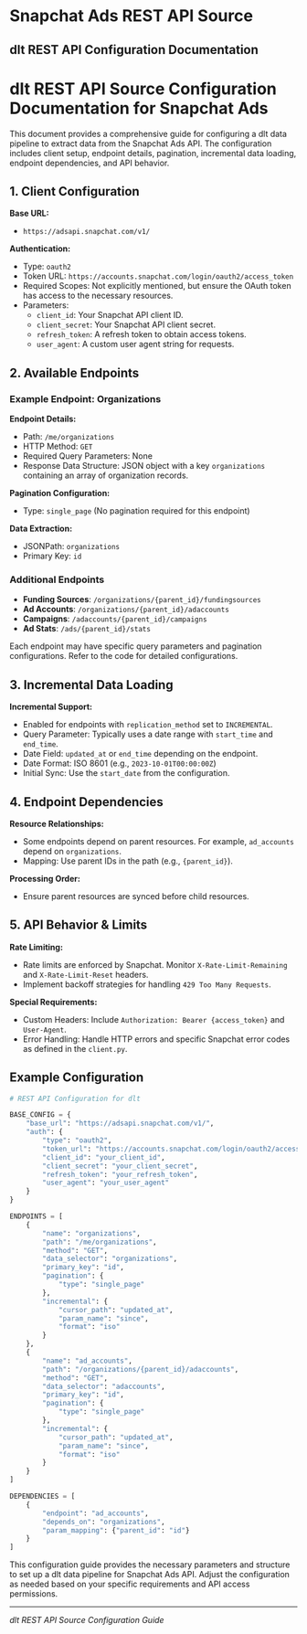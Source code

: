 # Snapchat Ads REST API Source

## dlt REST API Configuration Documentation

# dlt REST API Source Configuration Documentation for Snapchat Ads

This document provides a comprehensive guide for configuring a dlt data pipeline to extract data from the Snapchat Ads API. The configuration includes client setup, endpoint details, pagination, incremental data loading, endpoint dependencies, and API behavior.

## 1. Client Configuration

**Base URL:**
- `https://adsapi.snapchat.com/v1/`

**Authentication:**
- Type: `oauth2`
- Token URL: `https://accounts.snapchat.com/login/oauth2/access_token`
- Required Scopes: Not explicitly mentioned, but ensure the OAuth token has access to the necessary resources.
- Parameters:
  - `client_id`: Your Snapchat API client ID.
  - `client_secret`: Your Snapchat API client secret.
  - `refresh_token`: A refresh token to obtain access tokens.
  - `user_agent`: A custom user agent string for requests.

## 2. Available Endpoints

### Example Endpoint: Organizations

**Endpoint Details:**
- Path: `/me/organizations`
- HTTP Method: `GET`
- Required Query Parameters: None
- Response Data Structure: JSON object with a key `organizations` containing an array of organization records.

**Pagination Configuration:**
- Type: `single_page` (No pagination required for this endpoint)

**Data Extraction:**
- JSONPath: `organizations`
- Primary Key: `id`

### Additional Endpoints

- **Funding Sources**: `/organizations/{parent_id}/fundingsources`
- **Ad Accounts**: `/organizations/{parent_id}/adaccounts`
- **Campaigns**: `/adaccounts/{parent_id}/campaigns`
- **Ad Stats**: `/ads/{parent_id}/stats`

Each endpoint may have specific query parameters and pagination configurations. Refer to the code for detailed configurations.

## 3. Incremental Data Loading

**Incremental Support:**
- Enabled for endpoints with `replication_method` set to `INCREMENTAL`.
- Query Parameter: Typically uses a date range with `start_time` and `end_time`.
- Date Field: `updated_at` or `end_time` depending on the endpoint.
- Date Format: ISO 8601 (e.g., `2023-10-01T00:00:00Z`)
- Initial Sync: Use the `start_date` from the configuration.

## 4. Endpoint Dependencies

**Resource Relationships:**
- Some endpoints depend on parent resources. For example, `ad_accounts` depend on `organizations`.
- Mapping: Use parent IDs in the path (e.g., `{parent_id}`).

**Processing Order:**
- Ensure parent resources are synced before child resources.

## 5. API Behavior & Limits

**Rate Limiting:**
- Rate limits are enforced by Snapchat. Monitor `X-Rate-Limit-Remaining` and `X-Rate-Limit-Reset` headers.
- Implement backoff strategies for handling `429 Too Many Requests`.

**Special Requirements:**
- Custom Headers: Include `Authorization: Bearer {access_token}` and `User-Agent`.
- Error Handling: Handle HTTP errors and specific Snapchat error codes as defined in the `client.py`.

## Example Configuration

```python
# REST API Configuration for dlt

BASE_CONFIG = {
    "base_url": "https://adsapi.snapchat.com/v1/",
    "auth": {
        "type": "oauth2",
        "token_url": "https://accounts.snapchat.com/login/oauth2/access_token",
        "client_id": "your_client_id",
        "client_secret": "your_client_secret",
        "refresh_token": "your_refresh_token",
        "user_agent": "your_user_agent"
    }
}

ENDPOINTS = [
    {
        "name": "organizations",
        "path": "/me/organizations",
        "method": "GET",
        "data_selector": "organizations",
        "primary_key": "id",
        "pagination": {
            "type": "single_page"
        },
        "incremental": {
            "cursor_path": "updated_at",
            "param_name": "since",
            "format": "iso"
        }
    },
    {
        "name": "ad_accounts",
        "path": "/organizations/{parent_id}/adaccounts",
        "method": "GET",
        "data_selector": "adaccounts",
        "primary_key": "id",
        "pagination": {
            "type": "single_page"
        },
        "incremental": {
            "cursor_path": "updated_at",
            "param_name": "since",
            "format": "iso"
        }
    }
]

DEPENDENCIES = [
    {
        "endpoint": "ad_accounts",
        "depends_on": "organizations",
        "param_mapping": {"parent_id": "id"}
    }
]
```

This configuration guide provides the necessary parameters and structure to set up a dlt data pipeline for Snapchat Ads API. Adjust the configuration as needed based on your specific requirements and API access permissions.

---
*dlt REST API Source Configuration Guide*